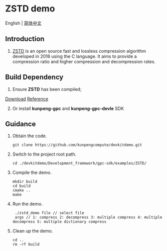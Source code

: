 # **ZSTD demo**

English | [简体中文](README.md)

## Introduction

1. [ZSTD](https://github.com/kunpengcompute/zstd)
   is an open source fast and lossless compression algorithm developed in 2016 using the C language. It aims to provide a compression ratio and higher compression and decompression rates.

## Build Dependency
1. Ensure **ZSTD** has been compiled;

[Download](https://github.com/kunpengcompute/zstd)
[Reference](https://github.com/kunpengcompute/zstd)

2. Or install **kunpeng-gpc** and **kunpeng-gpc-devle** SDK

## Guidance

1. Obtain the code.

   ```shell
   git clone https://github.com/kunpengcompute/devkitdemo.git
   ```

2. Switch to the project root path.

   ```shell
   cd ./devkitdemo/Development_framework/gpc-sdk/examples/ZSTD/
   ```

3. Compile the demo.

   ```shell
   mkdir build
   cd build
   cmake ..
   make
   ```

4. Run the demo.

   ```shell
    ./zstd_demo file // select file
    args // 1: compress 2: decompress 3: multiple compress 4: multiple decompress 5: multiple dictionary compress
   ```

5. Clean up the demo.

   ```shell
   cd ..
   rm -rf build
   ```